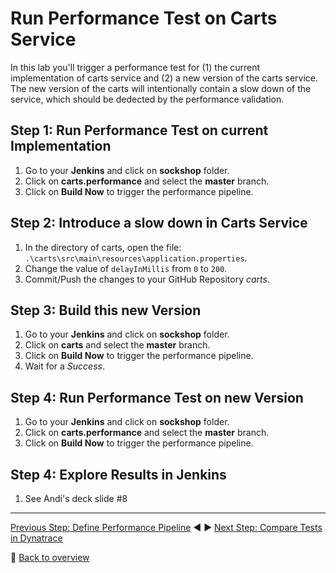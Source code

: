# Run Performance Test on Carts Service

In this lab you'll trigger a performance test for (1) the current implementation of carts service and (2) a new version of the carts service. The new version of the carts will intentionally contain a slow down of the service, which should be dedected by the performance validation.

## Step 1: Run Performance Test on current Implementation
1. Go to your **Jenkins** and click on **sockshop** folder.
1. Click on **carts.performance** and select the **master** branch.  
1. Click on **Build Now** to trigger the performance pipeline.

## Step 2: Introduce a slow down in Carts Service
1. In the directory of carts, open the file: `.\carts\src\main\resources\application.properties`.
1. Change the value of `delayInMillis` from `0` to `200`.
1. Commit/Push the changes to your GitHub Repository *carts*.

## Step 3: Build this new Version
1. Go to your **Jenkins** and click on **sockshop** folder.
1. Click on **carts** and select the **master** branch.
1. Click on **Build Now** to trigger the performance pipeline.
1. Wait for a *Success*.

## Step 4: Run Performance Test on new Version
1. Go to your **Jenkins** and click on **sockshop** folder.
1. Click on **carts.performance** and select the **master** branch.  
1. Click on **Build Now** to trigger the performance pipeline.

## Step 4: Explore Results in Jenkins
1. See Andi's deck slide #8

---

[Previous Step: Define Performance Pipeline](../04_Define_Performance_Pipeline) :arrow_backward: :arrow_forward: [Next Step: Compare Tests in Dynatrace](../06_Compare_Tests_in_Dynatrace)

:arrow_up_small: [Back to overview](../)